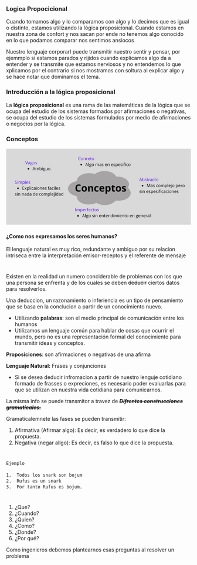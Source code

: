 ### Logica Propocicional

Cuando tomamos algo y lo comparamos con algo y lo decimos que es igual o distinto, estamos utilizando la lógica proposicional. Cuando estamos en nuestra zona de confort y nos sacan por ende no tenemos algo conocido en lo que podamos comparar nos sentimos ansiocos

Nuestro lenguaje corporarl puede transmitir nuestro sentir y pensar, por ejemmplo si estamos parados y rijidos cuando explicamos algo da a entender y se transmite que estamos nerviosos y no entendemos lo que xplicamos por el contrario si nos mostramos con soltura al explicar algo y se hace notar que dominamos el tema.

### Introducción a la lógica proposicional

La **lógica proposicional** es una rama de las matemáticas de la lógica que se ocupa del estudio de los sistemas formados por afirmaciones o negativas, se ocupa del estudio de los sistemas formulados por medio de afirmaciones o negocios por la lógica.

### Conceptos

![Introducción a la Lógica Proposicional](./Conceptos.png)

#### ¿Como nos expresamos los seres humanos?

El lenguaje natural es muy rico, redundante y ambiguo por su relacion intriseca entre la interpretación emisor-receptos y el referente de mensaje

#

Existen en la realidad un numero conciderable de problemas con los que una persona se enfrenta y de los cuales se deben ~~deducir~~ ciertos datos para resolverlos.

Una deduccion, un razonamiento o inferiencia es un tipo de pensamiento que se basa en la conclucion a partir de un conocimiento nuevo.

- Utilizando **palabras**: son el medio principal de comunicación entre los humanos
- Utilizamos un lenguaje común para hablar de cosas que ocurrir el mundo, pero no es una representación formal del conocimiento para transmitir ideas y conceptos.

**Proposiciones**: son afirmaciones o negativas de una afirma

**Lenguaje Natural:** Frases y conjunciones

- Si se desea deducir infromacion a partir de nuestro lenguje cotidiano formado de frasses o expreciones, es necesario poder evaluarlas para que se utilizan en nuestra vida cotidiana para comunicarnos.

La misma info se puede transmitor a travez de ~~**_Difrentes construcciones gramaticales._**~~

Gramaticalemnete las fases se pueden transmitir:

1. Afirmativa (Afirmar algo): Es decir, es verdadero lo que dice la propuesta.
2. Negativa (negar allgo): Es decir, es falso lo que dice la propuesta.

#

    Ejemplo

    1.  Todos los snark son bojum
    2.  Rufus es un snark
    3.  Por tanto Rufus es bojum.

#

1. ¿Que?
2. ¿Cuando?
3. ¿Quien?
4. ¿Como?
5. ¿Donde?
6. ¿Por qué?

Como ingenieros debemos plantearnos esas preguntas al resolver un problema
